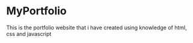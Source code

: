 # MyPortfolio
This is the portfolio website that i have created using knowledge of html, css and javascript
